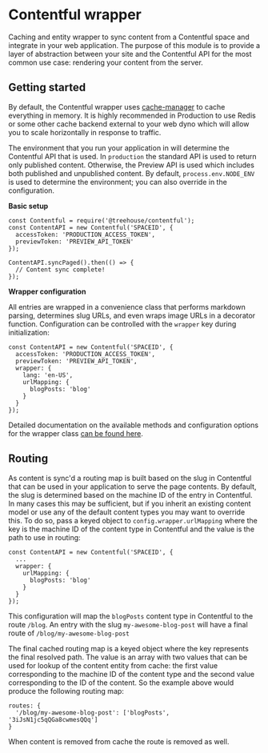 Contentful wrapper
==

Caching and entity wrapper to sync content from a Contentful space and integrate
in your web application. The purpose of this module is to provide a layer of
abstraction between your site and the Contentful API for the most common use
case: rendering your content from the server.

Getting started
--

By default, the Contentful wrapper uses
[cache-manager](https://www.npmjs.com/package/cache-manager) to cache
everything in memory. It is highly recommended in Production to use Redis or
some other cache backend external to your web dyno which will allow you to scale
horizontally in response to traffic.

The environment that you run your application in will determine the Contentful
API that is used. In `production` the standard API is used to return only
published content. Otherwise, the Preview API is used which includes both
published and unpublished content. By default, `process.env.NODE_ENV` is used to
determine the environment; you can also override in the configuration.

**Basic setup**

```
const Contentful = require('@treehouse/contentful');
const ContentAPI = new Contentful('SPACEID', {
  accessToken: 'PRODUCTION_ACCESS_TOKEN',
  previewToken: 'PREVIEW_API_TOKEN'
});

ContentAPI.syncPaged().then(() => {
  // Content sync complete!
});
```

**Wrapper configuration**

All entries are wrapped in a convenience class that performs markdown parsing,
determines slug URLs, and even wraps image URLs in a decorator function.
Configuration can be controlled with the `wrapper` key during initialization:

```
const ContentAPI = new Contentful('SPACEID', {
  accessToken: 'PRODUCTION_ACCESS_TOKEN',
  previewToken: 'PREVIEW_API_TOKEN',
  wrapper: {
    lang: 'en-US',
    urlMapping: {
      blogPosts: 'blog'
    }
  }
});
```

Detailed documentation on the available methods and configuration options for
the wrapper class [can be found here](./lib/WRAPPER.md).

Routing
--

As content is sync'd a routing map is built based on the slug in Contentful that
can be used in your application to serve the page contents. By default, the slug
is determined based on the machine ID of the entry in Contentful. In many cases
this may be sufficient, but if you inherit an existing content model or use any
of the default content types you may want to override this. To do so, pass a
keyed object to `config.wrapper.urlMapping` where the key is the machine ID of
the content type in Contentful and the value is the path to use in routing:

```
const ContentAPI = new Contentful('SPACEID', {
  ...
  wrapper: {
    urlMapping: {
      blogPosts: 'blog'
    }
  }
});
```

This configuration will map the `blogPosts` content type in Contentful to the
route `/blog`. An entry with the slug `my-awesome-blog-post` will have a final
route of `/blog/my-awesome-blog-post`

The final cached routing map is a keyed object where the key represents the
final resolved path. The value is an array with two values that can be used for
lookup of the content entity from cache: the first value corresponding to the
machine ID of the content type and the second value corresponding to the ID of
the content. So the example above would produce the following routing map:

```
routes: {
  '/blog/my-awesome-blog-post': ['blogPosts', '3iJsN1jc5qQGa8cwmesQQq']
}
```

When content is removed from cache the route is removed as well.
